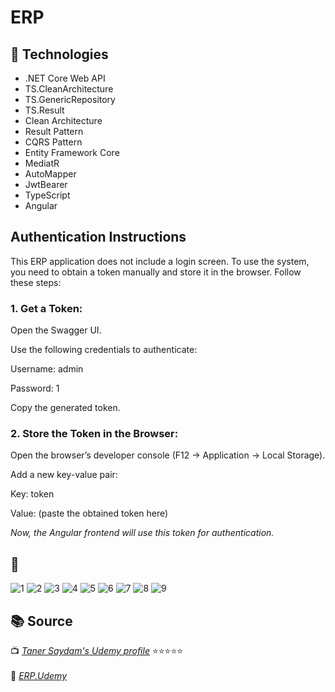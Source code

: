 # ERP

## 🚀 Technologies  
- .NET Core Web API
- TS.CleanArchitecture
- TS.GenericRepository
- TS.Result
- Clean Architecture
- Result Pattern
- CQRS Pattern
- Entity Framework Core
- MediatR
- AutoMapper
- JwtBearer
- TypeScript
- Angular

## Authentication Instructions

This ERP application does not include a login screen. To use the system, you need to obtain a token manually and store it in the browser. Follow these steps:

### 1. Get a Token:

Open the Swagger UI.

Use the following credentials to authenticate:

Username: admin

Password: 1


Copy the generated token.



### 2. Store the Token in the Browser:

Open the browser’s developer console (F12 → Application → Local Storage).

Add a new key-value pair:

Key: token

Value: (paste the obtained token here)


*Now, the Angular frontend will use this token for authentication.*

## 📸 
![1](https://github.com/user-attachments/assets/75be5446-4dd8-4b0c-a997-d3fe77700eda)
![2](https://github.com/user-attachments/assets/7aedf690-83f1-47bf-96eb-675137bbe71a)
![3](https://github.com/user-attachments/assets/c2f4e90b-0bb5-46be-94a3-d97c1f88d51e)
![4](https://github.com/user-attachments/assets/b10478ed-4167-48ad-9b64-2bb2fead0de4)
![5](https://github.com/user-attachments/assets/edcc7739-f352-456e-95c3-6a61e628b341)
![6](https://github.com/user-attachments/assets/f5204747-1eb5-4f92-83dc-379c452a6000)
![7](https://github.com/user-attachments/assets/149b4f0b-da2d-4b0d-9c81-9b21681cc6d8)
![8](https://github.com/user-attachments/assets/0c37ec02-b557-486d-a866-56debdde0abf)
![9](https://github.com/user-attachments/assets/22cd6e5a-5708-4307-9804-87f87ca68fe4)

## 📚 Source  
📺 *[Taner Saydam's Udemy profile](https://www.udemy.com/user/taner-saydam/?kw=taner+saydam&src=sac)* ⭐⭐⭐⭐⭐ <br>  
🐙 *[ERP.Udemy](https://github.com/TanerSaydam/ERP.Udemy)*
